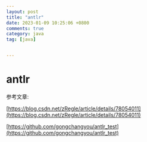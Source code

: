 ```yaml
---
layout: post
title: "antlr"
date: 2023-01-09 10:25:06 +0800
comments: true
category: java
tag: [java]


---
```


# antlr

参考文章: 

[https://blog.csdn.net/zRegle/article/details/78054011](https://blog.csdn.net/zRegle/article/details/78054011)

[https://github.com/gongchangyou/antlr_test](https://github.com/gongchangyou/antlr_test)


